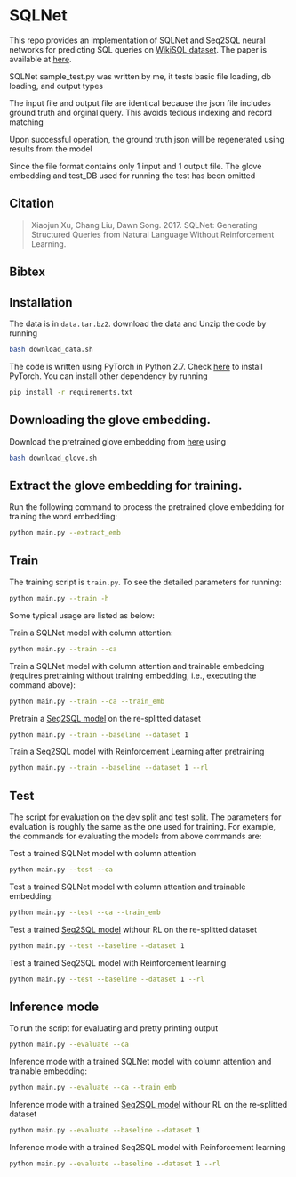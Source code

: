 # SQLNet

This repo provides an implementation of SQLNet and Seq2SQL neural networks for predicting SQL queries on [WikiSQL dataset](https://github.com/salesforce/WikiSQL). The paper is available at [here](https://arxiv.org/abs/1711.04436).

SQLNet sample_test.py was written by me, it tests basic file loading, db loading, and output types

The input file and output file are identical because the json file includes ground truth and orginal query. 
This avoids tedious indexing and record matching

Upon successful operation, the ground truth json will be regenerated using results from the model

Since the file format contains only 1 input and 1 output file. The glove embedding and test_DB used for running
the test has been omitted

## Citation

> Xiaojun Xu, Chang Liu, Dawn Song. 2017. SQLNet: Generating Structured Queries from Natural Language Without Reinforcement Learning.

## Bibtex

## Installation
The data is in `data.tar.bz2`. download the data and Unzip the code by running
```bash
bash download_data.sh
```

The code is written using PyTorch in Python 2.7. Check [here](http://pytorch.org/) to install PyTorch. You can install other dependency by running 
```bash
pip install -r requirements.txt
```

## Downloading the glove embedding.
Download the pretrained glove embedding from [here](https://github.com/stanfordnlp/GloVe) using
```bash
bash download_glove.sh
```
## Extract the glove embedding for training.
Run the following command to process the pretrained glove embedding for training the word embedding:
```bash
python main.py --extract_emb
```

## Train
The training script is `train.py`. To see the detailed parameters for running:
```bash
python main.py --train -h
```

Some typical usage are listed as below:

Train a SQLNet model with column attention:
```bash
python main.py --train --ca
```

Train a SQLNet model with column attention and trainable embedding (requires pretraining without training embedding, i.e., executing the command above):
```bash
python main.py --train --ca --train_emb
```

Pretrain a [Seq2SQL model](https://arxiv.org/abs/1709.00103) on the re-splitted dataset
```bash
python main.py --train --baseline --dataset 1
```

Train a Seq2SQL model with Reinforcement Learning after pretraining
```bash
python main.py --train --baseline --dataset 1 --rl
```

## Test
The script for evaluation on the dev split and test split. The parameters for evaluation is roughly the same as the one used for training. For example, the commands for evaluating the models from above commands are:

Test a trained SQLNet model with column attention
```bash
python main.py --test --ca
```

Test a trained SQLNet model with column attention and trainable embedding:
```bash
python main.py --test --ca --train_emb
```

Test a trained [Seq2SQL model](https://arxiv.org/abs/1709.00103) withour RL on the re-splitted dataset
```bash
python main.py --test --baseline --dataset 1
```

Test a trained Seq2SQL model with Reinforcement learning
```bash
python main.py --test --baseline --dataset 1 --rl
```

## Inference mode
To run the script for evaluating and pretty printing output
```bash
python main.py --evaluate --ca
```

Inference mode with a trained SQLNet model with column attention and trainable embedding:
```bash
python main.py --evaluate --ca --train_emb
```

Inference mode with a trained [Seq2SQL model](https://arxiv.org/abs/1709.00103) withour RL on the re-splitted dataset
```bash
python main.py --evaluate --baseline --dataset 1
```

Inference mode with a trained Seq2SQL model with Reinforcement learning
```bash
python main.py --evaluate --baseline --dataset 1 --rl
```
